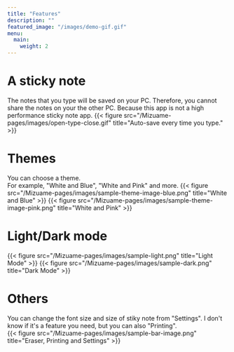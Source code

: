```yaml
---
title: "Features"
description: ""
featured_image: "/images/demo-gif.gif"
menu:
  main:
    weight: 2
---
```

# A sticky note
The notes that you type will be saved on your PC. Therefore, you cannot share the notes on your the other PC. Because this app is not a high performance sticky note app.
{{< figure src="/Mizuame-pages/images/open-type-close.gif" title="Auto-save every time you type." >}}

# Themes
You can choose a theme.  
For example, "White and Blue", "White and Pink" and more.
{{< figure src="/Mizuame-pages/images/sample-theme-image-blue.png" title="White and Blue" >}}
{{< figure src="/Mizuame-pages/images/sample-theme-image-pink.png" title="White and Pink" >}}

# Light/Dark mode
{{< figure src="/Mizuame-pages/images/sample-light.png" title="Light Mode" >}}
{{< figure src="/Mizuame-pages/images/sample-dark.png" title="Dark Mode" >}}

# Others
You can change the font size and size of stiky note from "Settings". I don't know if it's a feature you need, but you can also "Printing".  
{{< figure src="/Mizuame-pages/images/sample-bar-image.png" title="Eraser, Printing and Settings" >}}
